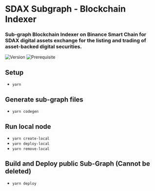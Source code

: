 # SDAX Subgraph - Blockchain Indexer

### Sub-graph Blockchain Indexer on Binance Smart Chain for SDAX digital assets exchange for the listing and trading of asset-backed digital securities. 

![Version](https://img.shields.io/badge/version-0.1.0-blue.svg?cacheSeconds=2592000)
![Prerequisite](https://img.shields.io/badge/node-%3E%3D10.0-blue.svg)

## Setup
- `yarn`

## Generate sub-graph files
- `yarn codegen`

## Run local node
- `yarn create-local`
- `yarn deploy-local`
- `yarn remove-local`

## Build and Deploy public Sub-Graph (Cannot be deleted)
- `yarn deploy`
